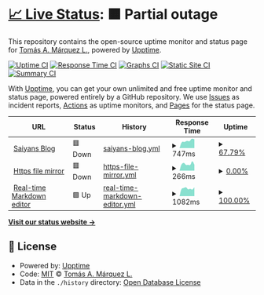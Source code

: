 # [📈 Live Status](https://upptime.saiyans.com.ve): <!--live status--> **🟧 Partial outage**

This repository contains the open-source uptime monitor and status page for [Tomás A. Márquez L.](saiyans.com.ve), powered by [Upptime](https://github.com/upptime/upptime).

[![Uptime CI](https://github.com/tomasmetal23/upptime/workflows/Uptime%20CI/badge.svg)](https://github.com/tomasmetal23/upptime/actions?query=workflow%3A%22Uptime+CI%22)
[![Response Time CI](https://github.com/tomasmetal23/upptime/workflows/Response%20Time%20CI/badge.svg)](https://github.com/tomasmetal23/upptime/actions?query=workflow%3A%22Response+Time+CI%22)
[![Graphs CI](https://github.com/tomasmetal23/upptime/workflows/Graphs%20CI/badge.svg)](https://github.com/tomasmetal23/upptime/actions?query=workflow%3A%22Graphs+CI%22)
[![Static Site CI](https://github.com/tomasmetal23/upptime/workflows/Static%20Site%20CI/badge.svg)](https://github.com/tomasmetal23/upptime/actions?query=workflow%3A%22Static+Site+CI%22)
[![Summary CI](https://github.com/tomasmetal23/upptime/workflows/Summary%20CI/badge.svg)](https://github.com/tomasmetal23/upptime/actions?query=workflow%3A%22Summary+CI%22)

With [Upptime](https://upptime.js.org), you can get your own unlimited and free uptime monitor and status page, powered entirely by a GitHub repository. We use [Issues](https://github.com/tomasmetal23/upptime/issues) as incident reports, [Actions](https://github.com/tomasmetal23/upptime/actions) as uptime monitors, and [Pages](https://upptime.saiyans.com.ve) for the status page.

<!--start: status pages-->
<!-- This summary is generated by Upptime (https://github.com/upptime/upptime) -->
<!-- Do not edit this manually, your changes will be overwritten -->
<!-- prettier-ignore -->
| URL | Status | History | Response Time | Uptime |
| --- | ------ | ------- | ------------- | ------ |
| <img alt="" src="https://icons.duckduckgo.com/ip3/blog.saiyans.com.ve.ico" height="13"> [Saiyans Blog](https://blog.saiyans.com.ve) | 🟥 Down | [saiyans-blog.yml](https://github.com/tomasmetal23/upptime/commits/HEAD/history/saiyans-blog.yml) | <details><summary><img alt="Response time graph" src="./graphs/saiyans-blog/response-time-week.png" height="20"> 747ms</summary><br><a href="https://upptime.saiyans.com.ve/history/saiyans-blog"><img alt="Response time 875" src="https://img.shields.io/endpoint?url=https%3A%2F%2Fraw.githubusercontent.com%2Ftomasmetal23%2Fupptime%2FHEAD%2Fapi%2Fsaiyans-blog%2Fresponse-time.json"></a><br><a href="https://upptime.saiyans.com.ve/history/saiyans-blog"><img alt="24-hour response time 894" src="https://img.shields.io/endpoint?url=https%3A%2F%2Fraw.githubusercontent.com%2Ftomasmetal23%2Fupptime%2FHEAD%2Fapi%2Fsaiyans-blog%2Fresponse-time-day.json"></a><br><a href="https://upptime.saiyans.com.ve/history/saiyans-blog"><img alt="7-day response time 747" src="https://img.shields.io/endpoint?url=https%3A%2F%2Fraw.githubusercontent.com%2Ftomasmetal23%2Fupptime%2FHEAD%2Fapi%2Fsaiyans-blog%2Fresponse-time-week.json"></a><br><a href="https://upptime.saiyans.com.ve/history/saiyans-blog"><img alt="30-day response time 888" src="https://img.shields.io/endpoint?url=https%3A%2F%2Fraw.githubusercontent.com%2Ftomasmetal23%2Fupptime%2FHEAD%2Fapi%2Fsaiyans-blog%2Fresponse-time-month.json"></a><br><a href="https://upptime.saiyans.com.ve/history/saiyans-blog"><img alt="1-year response time 1011" src="https://img.shields.io/endpoint?url=https%3A%2F%2Fraw.githubusercontent.com%2Ftomasmetal23%2Fupptime%2FHEAD%2Fapi%2Fsaiyans-blog%2Fresponse-time-year.json"></a></details> | <details><summary><a href="https://upptime.saiyans.com.ve/history/saiyans-blog">67.79%</a></summary><a href="https://upptime.saiyans.com.ve/history/saiyans-blog"><img alt="All-time uptime 71.70%" src="https://img.shields.io/endpoint?url=https%3A%2F%2Fraw.githubusercontent.com%2Ftomasmetal23%2Fupptime%2FHEAD%2Fapi%2Fsaiyans-blog%2Fuptime.json"></a><br><a href="https://upptime.saiyans.com.ve/history/saiyans-blog"><img alt="24-hour uptime 99.99%" src="https://img.shields.io/endpoint?url=https%3A%2F%2Fraw.githubusercontent.com%2Ftomasmetal23%2Fupptime%2FHEAD%2Fapi%2Fsaiyans-blog%2Fuptime-day.json"></a><br><a href="https://upptime.saiyans.com.ve/history/saiyans-blog"><img alt="7-day uptime 67.79%" src="https://img.shields.io/endpoint?url=https%3A%2F%2Fraw.githubusercontent.com%2Ftomasmetal23%2Fupptime%2FHEAD%2Fapi%2Fsaiyans-blog%2Fuptime-week.json"></a><br><a href="https://upptime.saiyans.com.ve/history/saiyans-blog"><img alt="30-day uptime 40.00%" src="https://img.shields.io/endpoint?url=https%3A%2F%2Fraw.githubusercontent.com%2Ftomasmetal23%2Fupptime%2FHEAD%2Fapi%2Fsaiyans-blog%2Fuptime-month.json"></a><br><a href="https://upptime.saiyans.com.ve/history/saiyans-blog"><img alt="1-year uptime 67.63%" src="https://img.shields.io/endpoint?url=https%3A%2F%2Fraw.githubusercontent.com%2Ftomasmetal23%2Fupptime%2FHEAD%2Fapi%2Fsaiyans-blog%2Fuptime-year.json"></a></details>
| <img alt="" src="https://icons.duckduckgo.com/ip3/mirror.saiyans.com.ve.ico" height="13"> [Https file mirror](https://mirror.saiyans.com.ve) | 🟥 Down | [https-file-mirror.yml](https://github.com/tomasmetal23/upptime/commits/HEAD/history/https-file-mirror.yml) | <details><summary><img alt="Response time graph" src="./graphs/https-file-mirror/response-time-week.png" height="20"> 266ms</summary><br><a href="https://upptime.saiyans.com.ve/history/https-file-mirror"><img alt="Response time 252" src="https://img.shields.io/endpoint?url=https%3A%2F%2Fraw.githubusercontent.com%2Ftomasmetal23%2Fupptime%2FHEAD%2Fapi%2Fhttps-file-mirror%2Fresponse-time.json"></a><br><a href="https://upptime.saiyans.com.ve/history/https-file-mirror"><img alt="24-hour response time 234" src="https://img.shields.io/endpoint?url=https%3A%2F%2Fraw.githubusercontent.com%2Ftomasmetal23%2Fupptime%2FHEAD%2Fapi%2Fhttps-file-mirror%2Fresponse-time-day.json"></a><br><a href="https://upptime.saiyans.com.ve/history/https-file-mirror"><img alt="7-day response time 266" src="https://img.shields.io/endpoint?url=https%3A%2F%2Fraw.githubusercontent.com%2Ftomasmetal23%2Fupptime%2FHEAD%2Fapi%2Fhttps-file-mirror%2Fresponse-time-week.json"></a><br><a href="https://upptime.saiyans.com.ve/history/https-file-mirror"><img alt="30-day response time 283" src="https://img.shields.io/endpoint?url=https%3A%2F%2Fraw.githubusercontent.com%2Ftomasmetal23%2Fupptime%2FHEAD%2Fapi%2Fhttps-file-mirror%2Fresponse-time-month.json"></a><br><a href="https://upptime.saiyans.com.ve/history/https-file-mirror"><img alt="1-year response time 284" src="https://img.shields.io/endpoint?url=https%3A%2F%2Fraw.githubusercontent.com%2Ftomasmetal23%2Fupptime%2FHEAD%2Fapi%2Fhttps-file-mirror%2Fresponse-time-year.json"></a></details> | <details><summary><a href="https://upptime.saiyans.com.ve/history/https-file-mirror">0.00%</a></summary><a href="https://upptime.saiyans.com.ve/history/https-file-mirror"><img alt="All-time uptime 79.48%" src="https://img.shields.io/endpoint?url=https%3A%2F%2Fraw.githubusercontent.com%2Ftomasmetal23%2Fupptime%2FHEAD%2Fapi%2Fhttps-file-mirror%2Fuptime.json"></a><br><a href="https://upptime.saiyans.com.ve/history/https-file-mirror"><img alt="24-hour uptime 0.00%" src="https://img.shields.io/endpoint?url=https%3A%2F%2Fraw.githubusercontent.com%2Ftomasmetal23%2Fupptime%2FHEAD%2Fapi%2Fhttps-file-mirror%2Fuptime-day.json"></a><br><a href="https://upptime.saiyans.com.ve/history/https-file-mirror"><img alt="7-day uptime 0.00%" src="https://img.shields.io/endpoint?url=https%3A%2F%2Fraw.githubusercontent.com%2Ftomasmetal23%2Fupptime%2FHEAD%2Fapi%2Fhttps-file-mirror%2Fuptime-week.json"></a><br><a href="https://upptime.saiyans.com.ve/history/https-file-mirror"><img alt="30-day uptime 0.00%" src="https://img.shields.io/endpoint?url=https%3A%2F%2Fraw.githubusercontent.com%2Ftomasmetal23%2Fupptime%2FHEAD%2Fapi%2Fhttps-file-mirror%2Fuptime-month.json"></a><br><a href="https://upptime.saiyans.com.ve/history/https-file-mirror"><img alt="1-year uptime 68.49%" src="https://img.shields.io/endpoint?url=https%3A%2F%2Fraw.githubusercontent.com%2Ftomasmetal23%2Fupptime%2FHEAD%2Fapi%2Fhttps-file-mirror%2Fuptime-year.json"></a></details>
| <img alt="" src="https://icons.duckduckgo.com/ip3/notas.saiyans.com.ve.ico" height="13"> [Real-time Markdown editor](https://notas.saiyans.com.ve) | 🟩 Up | [real-time-markdown-editor.yml](https://github.com/tomasmetal23/upptime/commits/HEAD/history/real-time-markdown-editor.yml) | <details><summary><img alt="Response time graph" src="./graphs/real-time-markdown-editor/response-time-week.png" height="20"> 1082ms</summary><br><a href="https://upptime.saiyans.com.ve/history/real-time-markdown-editor"><img alt="Response time 510" src="https://img.shields.io/endpoint?url=https%3A%2F%2Fraw.githubusercontent.com%2Ftomasmetal23%2Fupptime%2FHEAD%2Fapi%2Freal-time-markdown-editor%2Fresponse-time.json"></a><br><a href="https://upptime.saiyans.com.ve/history/real-time-markdown-editor"><img alt="24-hour response time 1236" src="https://img.shields.io/endpoint?url=https%3A%2F%2Fraw.githubusercontent.com%2Ftomasmetal23%2Fupptime%2FHEAD%2Fapi%2Freal-time-markdown-editor%2Fresponse-time-day.json"></a><br><a href="https://upptime.saiyans.com.ve/history/real-time-markdown-editor"><img alt="7-day response time 1082" src="https://img.shields.io/endpoint?url=https%3A%2F%2Fraw.githubusercontent.com%2Ftomasmetal23%2Fupptime%2FHEAD%2Fapi%2Freal-time-markdown-editor%2Fresponse-time-week.json"></a><br><a href="https://upptime.saiyans.com.ve/history/real-time-markdown-editor"><img alt="30-day response time 956" src="https://img.shields.io/endpoint?url=https%3A%2F%2Fraw.githubusercontent.com%2Ftomasmetal23%2Fupptime%2FHEAD%2Fapi%2Freal-time-markdown-editor%2Fresponse-time-month.json"></a><br><a href="https://upptime.saiyans.com.ve/history/real-time-markdown-editor"><img alt="1-year response time 539" src="https://img.shields.io/endpoint?url=https%3A%2F%2Fraw.githubusercontent.com%2Ftomasmetal23%2Fupptime%2FHEAD%2Fapi%2Freal-time-markdown-editor%2Fresponse-time-year.json"></a></details> | <details><summary><a href="https://upptime.saiyans.com.ve/history/real-time-markdown-editor">100.00%</a></summary><a href="https://upptime.saiyans.com.ve/history/real-time-markdown-editor"><img alt="All-time uptime 94.61%" src="https://img.shields.io/endpoint?url=https%3A%2F%2Fraw.githubusercontent.com%2Ftomasmetal23%2Fupptime%2FHEAD%2Fapi%2Freal-time-markdown-editor%2Fuptime.json"></a><br><a href="https://upptime.saiyans.com.ve/history/real-time-markdown-editor"><img alt="24-hour uptime 100.00%" src="https://img.shields.io/endpoint?url=https%3A%2F%2Fraw.githubusercontent.com%2Ftomasmetal23%2Fupptime%2FHEAD%2Fapi%2Freal-time-markdown-editor%2Fuptime-day.json"></a><br><a href="https://upptime.saiyans.com.ve/history/real-time-markdown-editor"><img alt="7-day uptime 100.00%" src="https://img.shields.io/endpoint?url=https%3A%2F%2Fraw.githubusercontent.com%2Ftomasmetal23%2Fupptime%2FHEAD%2Fapi%2Freal-time-markdown-editor%2Fuptime-week.json"></a><br><a href="https://upptime.saiyans.com.ve/history/real-time-markdown-editor"><img alt="30-day uptime 79.34%" src="https://img.shields.io/endpoint?url=https%3A%2F%2Fraw.githubusercontent.com%2Ftomasmetal23%2Fupptime%2FHEAD%2Fapi%2Freal-time-markdown-editor%2Fuptime-month.json"></a><br><a href="https://upptime.saiyans.com.ve/history/real-time-markdown-editor"><img alt="1-year uptime 81.26%" src="https://img.shields.io/endpoint?url=https%3A%2F%2Fraw.githubusercontent.com%2Ftomasmetal23%2Fupptime%2FHEAD%2Fapi%2Freal-time-markdown-editor%2Fuptime-year.json"></a></details>

<!--end: status pages-->

[**Visit our status website →**](https://upptime.saiyans.com.ve)

## 📄 License

- Powered by: [Upptime](https://github.com/upptime/upptime)
- Code: [MIT](./LICENSE) © [Tomás A. Márquez L.](saiyans.com.ve)
- Data in the `./history` directory: [Open Database License](https://opendatacommons.org/licenses/odbl/1-0/)
